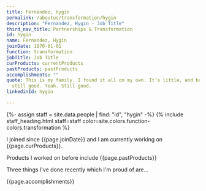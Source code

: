 ```yaml
---
title: Fernandez, Hygin
permalink: /aboutus/transformation/hygin
description: "Fernandez, Hygin - Job Title"
third_nav_title: Partnerships & Transformation
id: hygin
name: Fernandez, Hygin
joinDate: 1970-01-01
function: transformation
jobTitle: Job Title
curProducts: currentProducts
pastProducts: pastProducts
accomplishments: ""
quote: This is my family. I found it all on my own. It’s little, and broken, but
  still good. Yeah. Still good.
linkedinId: hygin

---
```


{%- assign staff = site.data.people | find: "id", "hygin" -%}
{% include staff_heading.html staff=staff color=site.colors.function-colors.transformation %}

<p>I joined since {{page.joinDate}} and I am currently working on {{page.curProducts}}.</p>

<p>Products I worked on before include {{page.pastProducts}}</p>

<p>Three things I've done recently which I'm proud of are...</p>
{{page.accomplishments}}
